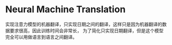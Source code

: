 

# Neural Machine Translation

实现注意力模型的机器翻译，只实现日期之间的翻译，这样只是因为机器翻译的数据要求很高，因此训练时间会非常长，
为了简化只实现日期翻译，但是这个模型完全可以用做语言到语言之间翻译。

